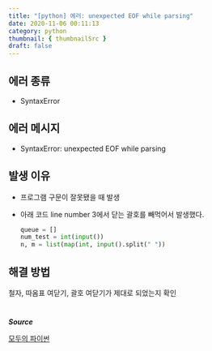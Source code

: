 ```yaml
---
title: "[python] 에러: unexpected EOF while parsing"
date: 2020-11-06 00:11:13
category: python
thumbnail: { thumbnailSrc }
draft: false
---
```



## 에러 종류

- SyntaxError

## 에러 메시지
- SyntaxError: unexpected EOF while parsing



## 발생 이유

- 프로그램 구문이 잘못됐을 때 발생

- 아래 코드 line number 3에서 닫는 괄호를 빼먹어서 발생했다. 
	```python
	queue = []
	num_test = int(input())
	n, m = list(map(int, input().split(" "))
	```

## 해결 방법

철자, 따옴표 여닫기, 괄호 여닫기가 제대로 되었는지 확인






#

***Source***

[모두의 파이썬](https://thebook.io/007026/xa/02_05/)